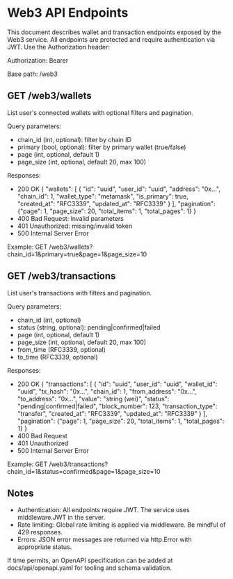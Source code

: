 # Web3 API Endpoints

This document describes wallet and transaction endpoints exposed by the Web3 service.
All endpoints are protected and require authentication via JWT. Use the Authorization header:

Authorization: Bearer <token>

Base path: /web3

## GET /web3/wallets

List user's connected wallets with optional filters and pagination.

Query parameters:
- chain_id (int, optional): filter by chain ID
- primary (bool, optional): filter by primary wallet (true/false)
- page (int, optional, default 1)
- page_size (int, optional, default 20, max 100)

Responses:
- 200 OK
{
  "wallets": [
    {
      "id": "uuid",
      "user_id": "uuid",
      "address": "0x...",
      "chain_id": 1,
      "wallet_type": "metamask",
      "is_primary": true,
      "created_at": "RFC3339",
      "updated_at": "RFC3339"
    }
  ],
  "pagination": {"page": 1, "page_size": 20, "total_items": 1, "total_pages": 1}
}
- 400 Bad Request: invalid parameters
- 401 Unauthorized: missing/invalid token
- 500 Internal Server Error

Example:
GET /web3/wallets?chain_id=1&primary=true&page=1&page_size=10

## GET /web3/transactions

List user's transactions with filters and pagination.

Query parameters:
- chain_id (int, optional)
- status (string, optional): pending|confirmed|failed
- page (int, optional, default 1)
- page_size (int, optional, default 20, max 100)
- from_time (RFC3339, optional)
- to_time (RFC3339, optional)

Responses:
- 200 OK
{
  "transactions": [
    {
      "id": "uuid",
      "user_id": "uuid",
      "wallet_id": "uuid",
      "tx_hash": "0x...",
      "chain_id": 1,
      "from_address": "0x...",
      "to_address": "0x...",
      "value": "string (wei)",
      "status": "pending|confirmed|failed",
      "block_number": 123,
      "transaction_type": "transfer",
      "created_at": "RFC3339",
      "updated_at": "RFC3339"
    }
  ],
  "pagination": {"page": 1, "page_size": 20, "total_items": 1, "total_pages": 1}
}
- 400 Bad Request
- 401 Unauthorized
- 500 Internal Server Error

Example:
GET /web3/transactions?chain_id=1&status=confirmed&page=1&page_size=10

## Notes
- Authentication: All endpoints require JWT. The service uses middleware.JWT in the server.
- Rate limiting: Global rate limiting is applied via middleware. Be mindful of 429 responses.
- Errors: JSON error messages are returned via http.Error with appropriate status.

If time permits, an OpenAPI specification can be added at docs/api/openapi.yaml for tooling and schema validation.

